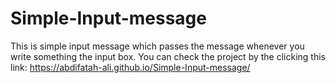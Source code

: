# Simple-Input-message
This is simple input message which passes the message whenever you write something the input box.
You can check the project by the clicking this link:
https://abdifatah-ali.github.io/Simple-Input-message/
